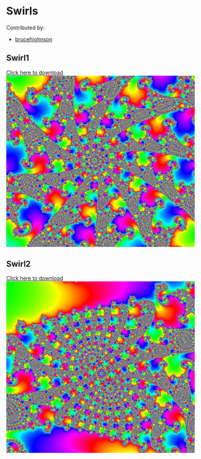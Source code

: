 # Swirls

Contributed by:

- [brucehjohnson](https://github.com/brucehjohnson)

## Swirl1

<a href="10Swirl1.mandart" download="10Swirl1.mandart">Click here to download</a><br>
!["Swirl1"](Swirl1.png)

## Swirl2

<a href="10Swirl2.mandart" download="10Swirl2.mandart">Click here to download</a><br>
!["Swirl2"](Swirl2.png)
